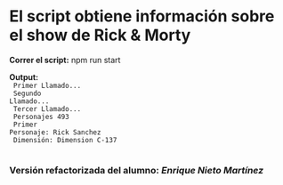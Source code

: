# El script obtiene información sobre el show de Rick & Morty

**Correr el script:** npm run start

**Output:**
<code><br>
    Primer Llamado... <br>
    Segundo Llamado...<br>
    Tercer Llamado...<br>
    Personajes 493<br>
    Primer Personaje: Rick Sanchez<br>
    Dimensión: Dimension C-137<br>
</code>

### Versión refactorizada del alumno: *Enrique Nieto Martínez*
